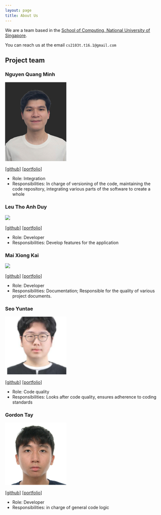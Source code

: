 ```yaml
---
layout: page
title: About Us
---
```


We are a team based in the [School of Computing, National University of Singapore](https://www.comp.nus.edu.sg).

You can reach us at the email `cs2103t.t16.1@gmail.com`

## Project team

### Nguyen Quang Minh

<img src="images/minhmxc.png" width="200px">

[[github](https://github.com/minhmxc)]
[[portfolio](https://minhmxc.github.io)]

* Role: Integration
* Responsibilities: In charge of versioning of the code, maintaining the code repository, 
integrating various parts of the software to create a whole

### Leu Tho Anh Duy

<img src="images/duyleu.png" width="200px">

[[github](http://github.com/duyLeu)]
[[portfolio](team/duyLeu.md)]

* Role: Developer
* Responsibilities: Develop features for the application

### Mai Xiong Kai

<img src="images/johndoe.png" width="200px">

[[github](http://github.com/johndoe)]
[[portfolio](team/johndoe.md)]

- Role: Developer
- Responsibilities: Documentation; Responsible for the quality of various project documents.

### Seo Yuntae

<img src="images/yuntaeseo.png" width="200px">

[[github](http://github.com/yuntaeseo)]
[[portfolio](http://github.com/yuntaeseo)]

* Role: Code quality 
* Responsibilities: Looks after code quality, ensures adherence to coding standards

### Gordon Tay

<img src="images/gordontzx.png" width="200px">

[[github](http://github.com/gordontzx)]
[[portfolio](http://github.com/gordontzx)]

* Role: Developer
* Responsibilities: in charge of general code logic

